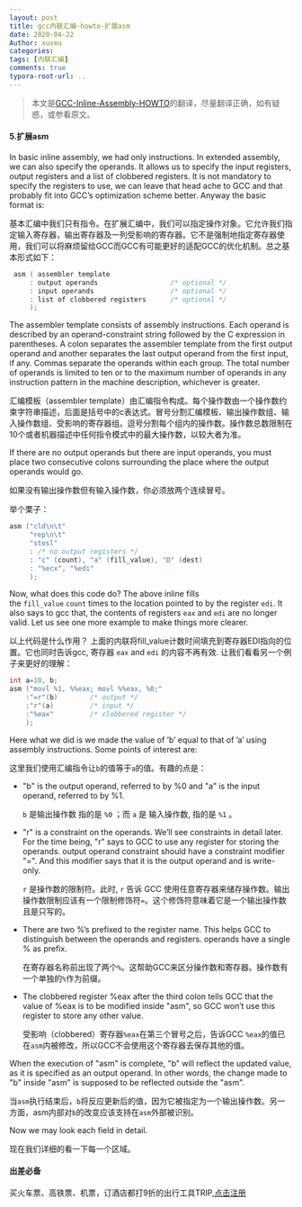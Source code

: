 ```yaml
---
layout: post
title: gcc内联汇编-howto-扩展asm
date: 2020-04-22
Author: xuxeu
categories: 
tags: [内联汇编]
comments: true
typora-root-url: ..
---
```


> 本文是[GCC-Inline-Assembly-HOWTO](http://www.ibiblio.org/gferg/ldp/GCC-Inline-Assembly-HOWTO.html)的翻译，尽量翻译正确，如有疑惑，或参看原文。

#### 5.扩展asm

In basic inline assembly, we had only instructions. In extended assembly, we can also specify the operands. It allows us to specify the input registers, output registers and a list of clobbered registers. It is not mandatory to specify the registers to use, we can leave that head ache to GCC and that probably fit into GCC’s optimization scheme better. Anyway the basic format is:

基本汇编中我们只有指令。在扩展汇编中，我们可以指定操作对象。它允许我们指定输入寄存器，输出寄存器及一列受影响的寄存器。它不是强制地指定寄存器使用，我们可以将麻烦留给GCC而GCC有可能更好的适配GCC的优化机制。总之基本形式如下：

```c
 asm ( assembler template
     : output operands                  /* optional */
     : input operands                   /* optional */
     : list of clobbered registers      /* optional */
     );
```

The assembler template consists of assembly instructions. Each operand is described by an operand-constraint string followed by the C expression in parentheses. A colon separates the assembler template from the first output operand and another separates the last output operand from the first input, if any. Commas separate the operands within each group. The total number of operands is limited to ten or to the maximum number of operands in any instruction pattern in the machine description, whichever is greater.

汇编模板（assembler template）由汇编指令构成。每个操作数由一个操作数约束字符串描述，后面是括号中的c表达式。冒号分割汇编模板、输出操作数组、输入操作数组、受影响的寄存器组。逗号分割每个组内的操作数。操作数总数限制在10个或者机器描述中任何指令模式中的最大操作数，以较大者为准。

If there are no output operands but there are input operands, you must place two consecutive colons surrounding the place where the output operands would go.

如果没有输出操作数但有输入操作数，你必须放两个连续冒号。

举个栗子：

```c
asm ("cld\n\t"
     "rep\n\t"
     "stosl"
     : /* no output registers */
     : "c" (count), "a" (fill_value), "D" (dest)
     : "%ecx", "%edi"
     );
```

Now, what does this code do? The above inline fills the `fill_value` `count` times to the location pointed to by the register `edi`. It also says to gcc that, the contents of registers `eax` and `edi` are no longer valid. Let us see one more example to make things more clearer.

以上代码是什么作用？ 上面的内联将fill_value计数时间填充到寄存器EDI指向的位置。它也同时告诉gcc, 寄存器 `eax` and `edi` 的内容不再有效. 让我们看看另一个例子来更好的理解：

```c
int a=10, b;
asm ("movl %1, %%eax; movl %%eax, %0;"
    :"=r"(b)        /* output */
    :"r"(a)         /* input */
    :"%eax"         /* clobbered register */
    ); 
```

Here what we did is we made the value of ’b’ equal to that of ’a’ using assembly instructions. Some points of interest are:

这里我们使用汇编指令让`b`的值等于`a`的值。有趣的点是：

- "b" is the output operand, referred to by %0 and "a" is the input operand, referred to by %1.

  `b` 是输出操作数 指的是 `%0` ；而 `a` 是 输入操作数, 指的是 `%1` 。

- "r" is a constraint on the operands. We’ll see constraints in detail later. For the time being, "r" says to GCC to use any register for storing the operands. output operand constraint should have a constraint modifier "=". And this modifier says that it is the output operand and is write-only.

  `r` 是操作数的限制符。此时, `r` 告诉 GCC 使用任意寄存器来储存操作数。输出操作数限制应该有一个限制修饰符`=`。这个修饰符意味着它是一个输出操作数且是只写的。

- There are two %’s prefixed to the register name. This helps GCC to distinguish between the operands and registers. operands have a single % as prefix.

  在寄存器名称前出现了两个`%`。这帮助GCC来区分操作数和寄存器。操作数有一个单独的`%`作为前缀。

- The clobbered register %eax after the third colon tells GCC that the value of %eax is to be modified inside "asm", so GCC won’t use this register to store any other value.

  受影响（clobbered）寄存器`%eax`在第三个冒号之后，告诉GCC `%eax`的值已在`asm`内被修改，所以GCC不会使用这个寄存器去保存其他的值。

When the execution of "asm" is complete, "b" will reflect the updated value, as it is specified as an output operand. In other words, the change made to "b" inside "asm" is supposed to be reflected outside the "asm".

当`asm`执行结束后，`b`将反应更新后的值，因为它被指定为一个输出操作数。另一方面，asm内部对`b`的改变应该支持在`asm`外部被识别。

Now we may look each field in detail.

现在我们详细的看一下每一个区域。

#### 出差必备

买火车票、高铁票、机票，订酒店都打9折的出行工具TRIP,[点击注册](https://h5.itrip.world/#/register/6tpd1Z)
